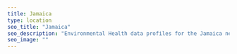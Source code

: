 ```yaml
---
title: Jamaica
type: location
seo_title: "Jamaica"
seo_description: "Environmental Health data profiles for the Jamaica neighborhood of NYC."
seo_image: ""
---
```

